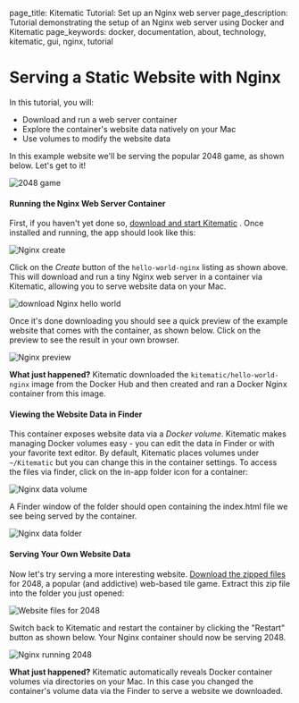 page_title: Kitematic Tutorial: Set up an Nginx web server
page_description: Tutorial demonstrating the setup of an Nginx web server using Docker and Kitematic
page_keywords: docker, documentation, about, technology, kitematic, gui, nginx, tutorial

# Serving a Static Website with Nginx

In this tutorial, you will:

- Download and run a web server container
- Explore the container's website data natively on your Mac
- Use volumes to modify the website data

In this example website we'll be serving the popular 2048 game, as shown below. Let's get to it!

![2048 game](assets/nginx-2048.png)

#### Running the Nginx Web Server Container

First, if you haven't yet done so, [download and start Kitematic](https://kitematic.com/download) . Once installed and running, the app should look like this:

![Nginx create](assets/nginx-create.png)

Click on the _Create_ button of the `hello-world-nginx` listing as shown above. This will download and run a tiny Nginx web server in a container via Kitematic, allowing you to serve website data on your Mac.

![download Nginx hello world](assets/nginx-hello-world.png)

Once it's done downloading you should see a quick preview of the example website that comes with the container, as shown below. Click on the preview to see the result in your own browser.

![Nginx preview](assets/nginx-preview.png)

**What just happened?** Kitematic downloaded the `kitematic/hello-world-nginx` image from the Docker Hub and then created and ran a Docker Nginx container from this image.

#### Viewing the Website Data in Finder

This container exposes website data via a _Docker volume_. Kitematic makes managing Docker volumes easy - you can edit the data in Finder or with your favorite text editor. By default, Kitematic places volumes under `~/Kitematic` but you can change this in the container settings. To access the files via finder, click on the in-app folder icon for a container:

![Nginx data volume](assets/nginx-data-volume.png)

A Finder window of the folder should open containing the index.html file we see being served by the container.

![Nginx data folder](assets/nginx-data-folder.png)

#### Serving Your Own Website Data

Now let's try serving a more interesting website. [Download the zipped files](https://github.com/gabrielecirulli/2048/archive/master.zip) for 2048, a popular (and addictive) web-based tile game. Extract this zip file into the folder you just opened:

![Website files for 2048](assets/nginx-2048-files.png)

Switch back to Kitematic and restart the container by clicking the "Restart" button as shown below. Your Nginx container should now be serving 2048.

![Nginx running 2048](assets/nginx-serving-2048.png)

**What just happened?**
Kitematic automatically reveals Docker container volumes via directories on your Mac. In this case you changed the container's volume data via the Finder to serve a website we downloaded.
